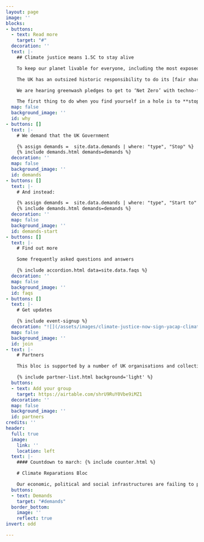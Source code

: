 ```yaml
---
layout: page
image: ''
blocks:
- buttons:
  - text: Read more
    target: "#"
  decoration: ''
  text: |-
    ## Climate justice means 1.5C to stay alive

    To keep our planet livable for everyone, including the most exposed and marginalised among us, we need to **keep global heating to no more than 1.5C temperature increase**. Our world is already nearly 1.2C hotter. Those least responsible are already paying the highest price and have the least resources to protect themselves from raging climate impacts.

    The UK has an outsized historic responsibility to do its [fair share](https://waronwant.org/sites/default/files/20-21_FairShareUK_Infographic_web.pdf) and lead the world in meeting the global climate goal of 1.5C set by the Paris Agreement. Our country is disproportionately responsible for carbon emissions after profiting for over 400 years from slavery, colonialism and the continued extraction and exploitation of communities in the Global South.

    We are hearing greenwash pledges to get to ‘Net Zero’ with techno-fixes and more false solutions. **Net zero is NOT zero**. To meet the UK’s fair share of 1.5C to stay alive, we need a rapid and justice-centred transition to get to **real zero carbon emissions by 2030.** That’s just 9 years from now. So how do we get there and how can we force our government to go about it equitably?

    The first thing to do when you find yourself in a hole is to **stop** digging. There are red lines the UK government cannot cross if it wants to maintain credibility as a genuine climate leader. And it must **start** providing the care and reparations that communities here and around the world need to protect themselves and repair the damage already done. We hope you will join us in coming together to call for the UK to meet our **stop** and **start** demands.
  map: false
  background_image: ''
  id: why
- buttons: []
  text: |-
    # We demand that the UK Government

    {% assign demands =  site.data.demands | where: "type", "Stop" %}
    {% include demands.html demands=demands %}
  decoration: ''
  map: false
  background_image: ''
  id: demands
- buttons: []
  text: |-
    # And instead:

    {% assign demands =  site.data.demands | where: "type", "Start to" %}
    {% include demands.html demands=demands %}
  decoration: ''
  map: false
  background_image: ''
  id: demands-start
- buttons: []
  text: |-
    # Find out more

    Some frequently asked questions and answers

    {% include accordion.html data=site.data.faqs %}
  decoration: ''
  map: false
  background_image: ''
  id: faqs
- buttons: []
  text: |-
    # Get updates

    {% include event-signup %}
  decoration: "![](/assets/images/climate-justice-now-sign-yacap-climate-strike-2020.png)"
  map: false
  background_image: ''
  id: join
- text: |-
    # Partners

    This bloc is supported by a number of UK organisations and collectives.

    {% include partner-list.html background='light' %}
  buttons:
  - text: Add your group
    target: https://airtable.com/shrU9RuY0Vbe9iMZ1
  decoration: ''
  map: false
  background_image: ''
  id: partners
credits: ''
header:
  full: true
  image:
    link: ''
    location: left
  text: |-
    #### Countdown to march: {% include counter.html %}

    # Climate Reparations Bloc

    Our economic, political and social infrastructures are failing to protect life, and need repairing. At the COP26 Coalition’s 6 November 2021 Global Day of Climate Justice London rally, we’ll be standing with organisers from London Renters Union, No More Exclusions, Revoke and others to co-lead a reparations bloc demanding systems change. Gathering from 11am at the Bank of England.
  buttons:
  - text: Demands
    target: "#demands"
  border_bottom:
    image: ''
    reflect: true
invert: odd

---
```


